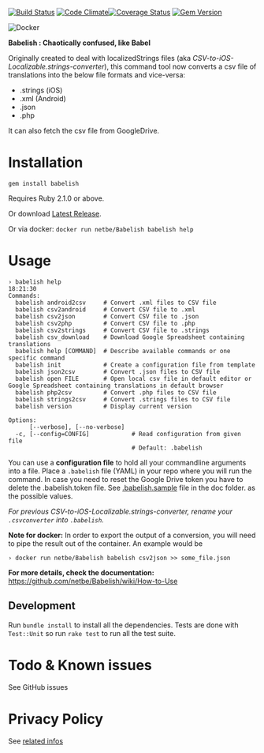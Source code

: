 [![Build Status](https://secure.travis-ci.org/netbe/Babelish.png?branch=master)](http://travis-ci.org/netbe/Babelish)
[![Code Climate](https://codeclimate.com/github/netbe/Babelish.png)](https://codeclimate.com/github/netbe/Babelish)[![Coverage Status](https://coveralls.io/repos/netbe/Babelish/badge.png)](https://coveralls.io/r/netbe/Babelish)
[![Gem Version](https://badge.fury.io/rb/babelish.svg)](http://badge.fury.io/rb/babelish)

![Docker](http://dockeri.co/image/netbe/babelish)

**Babelish : Chaotically confused, like Babel**

Originally created to deal with localizedStrings files (aka *CSV-to-iOS-Localizable.strings-converter*), this command tool now converts a csv file of translations into the below file formats and vice-versa:
* .strings (iOS)
* .xml (Android)
* .json
* .php

It can also fetch the csv file from GoogleDrive.

# Installation

`gem install babelish`

Requires Ruby 2.1.0 or above.

Or download [Latest Release](https://github.com/netbe/Babelish/releases/latest).

Or via docker: `docker run netbe/Babelish babelish help`

# Usage

```
› babelish help                                                                                                                                                          18:21:30
Commands:
  babelish android2csv     # Convert .xml files to CSV file
  babelish csv2android     # Convert CSV file to .xml
  babelish csv2json        # Convert CSV file to .json
  babelish csv2php         # Convert CSV file to .php
  babelish csv2strings     # Convert CSV file to .strings
  babelish csv_download    # Download Google Spreadsheet containing translations
  babelish help [COMMAND]  # Describe available commands or one specific command
  babelish init            # Create a configuration file from template
  babelish json2csv        # Convert .json files to CSV file
  babelish open FILE       # Open local csv file in default editor or Google Spreadsheet containing translations in default browser
  babelish php2csv         # Convert .php files to CSV file
  babelish strings2csv     # Convert .strings files to CSV file
  babelish version         # Display current version

Options:
      [--verbose], [--no-verbose]
  -c, [--config=CONFIG]            # Read configuration from given file
                                   # Default: .babelish
```

You can use a **configuration file** to hold all your commandline arguments into a file.
Place a `.babelish` file (YAML) in your repo where you will run the command. In case you need to reset the Google Drive token you have to delete the .babelish.token file.
See [.babelish.sample](.babelish.sample) file in the doc folder. as the possible values.

*For previous CSV-to-iOS-Localizable.strings-converter, rename your `.csvconverter` into `.babelish`.*

**Note for docker:** In order to export the output of a conversion, you will need to pipe the result out of the container. An example would be
```
› docker run netbe/Babelish babelish csv2json >> some_file.json
```

**For more details, check the documentation:**
https://github.com/netbe/Babelish/wiki/How-to-Use


## Development

Run `bundle install` to install all the dependencies. Tests are done with `Test::Unit` so run `rake test` to run all the test suite.

# Todo & Known issues

See GitHub issues

# Privacy Policy

See [related infos](privacy-policy.md)
